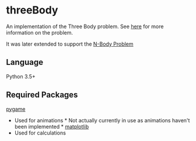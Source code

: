 # threeBody
An implementation of the Three Body problem. See [here](https://en.wikipedia.org/wiki/Three-body_problem) for more information on the problem.

It was later extended to support the [N-Body Problem](https://en.wikipedia.org/wiki/N-body_problem)

## Language
Python 3.5+

## Required Packages
[pygame](https://www.pygame.org/wiki/GettingStarted)
- Used for animations
\* Not actually currently in use as animations haven't been implemented \*
[matplotlib](https://matplotlib.org/stable/users/installing.html)
- Used for calculations